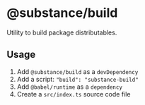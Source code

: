 # @substance/build

Utility to build package distributables.

## Usage

1. Add `@substance/build` as a `devDependency`
2. Add a script: `"build": "substance-build"`
3. Add `@babel/runtime` as a `dependency`
4. Create a `src/index.ts` source code file

